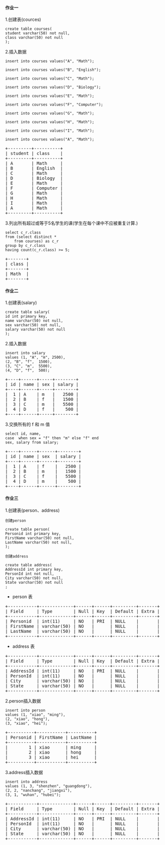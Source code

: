 #### 作业一
1.创建表(cources)
```
create table courses(
student varchar(50) not null,
class varchar(50) not null
);
```

2.插入数据
```
insert into courses values("A", "Math");

insert into courses values("B", "English");

insert into courses values("C", "Math");

insert into courses values("D", "Biology");

insert into courses values("E", "Math");

insert into courses values("F", "Computer");

insert into courses values("G", "Math");

insert into courses values("H", "Math");

insert into courses values("I", "Math");

insert into courses values("A", "Math");
```

<pre>
+---------+----------+
| student | class    |
+---------+----------+
| A       | Math     |
| B       | English  |
| C       | Math     |
| D       | Biology  |
| E       | Math     |
| F       | Computer |
| G       | Math     |
| H       | Math     |
| I       | Math     |
| A       | Math     |
+---------+----------+
</pre>

3.列出所有超过或等于5名学生的课(学生在每个课中不应被重复计算.)
```
select c_r.class 
from (select distinct * 
    from courses) as c_r 
group by c_r.class  
having count(c_r.class) >= 5;
```
<pre>
+-------+
| class |
+-------+
| Math  |
+-------+
</pre>

#### 作业二
1.创建表(salary)
```
create table salary(
id int primary key,
name varchar(50) not null,
sex varchar(50) not null,
salary varchar(50) not null
);

```

2.插入数据
```
insert into salary
values (1, "A", "m", 2500),
(2, "B", "f",  1500),
(3, "C", "m",  5500),
(4, "D", "f",  500);
```
<pre>
+----+------+-----+--------+
| id | name | sex | salary |
+----+------+-----+--------+
|  1 | A    | m   |   2500 |
|  2 | B    | f   |   1500 |
|  3 | C    | m   |   5500 |
|  4 | D    | f   |    500 |
+----+------+-----+--------+
</pre>

3.交换所有的 f 和 m 值
```
select id, name, 
case  when sex = "f" then "m" else "f" end 
sex, salary from salary;
```
<pre>
+----+------+------+--------+
| id | name | sex  | salary |
+----+------+------+--------+
|  1 | A    | f    |   2500 |
|  2 | B    | m    |   1500 |
|  3 | C    | f    |   5500 |
|  4 | D    | m    |    500 |
+----+------+------+--------+
</pre>

#### 作业三
1.创建表(person、address)
```
创建person

create table person(
Personid int primary key,
FirstName varchar(50) not null,
LastName varchar(50) not null,
);

创建address

create table address(
AddressId int primary key,
PersonId int not null,
City varchar(50) not null,
State varchar(50) not null
;
```

+ person 表
<pre>
+-----------+-------------+------+------+---------+-------+
| Field     | Type        | Null | Key  | Default | Extra |
+-----------+-------------+------+------+---------+-------+
| Personid  | int(11)     | NO   | PRI  | NULL    |       |
| FirstName | varchar(50) | NO   |      | NULL    |       |
| LastName  | varchar(50) | NO   |      | NULL    |       |
+-----------+-------------+------+------+---------+-------+
</pre>


+ address 表
<pre>
+-----------+-------------+------+------+---------+-------+
| Field     | Type        | Null | Key  | Default | Extra |
+-----------+-------------+------+------+---------+-------+
| AddressId | int(11)     | NO   | PRI  | NULL    |       |
| PersonId  | int(11)     | NO   |      | NULL    |       |
| City      | varchar(50) | NO   |      | NULL    |       |
| State     | varchar(50) | NO   |      | NULL    |       |
+-----------+-------------+------+------+---------+-------+
</pre>

2.person插入数据
```
insert into person
values (1, "xiao", "ming"),
(2, "xiao", "hong"),
(3, "xiao", "hei");
```
<pre>
+----------+-----------+----------+
| Personid | FirstName | LastName |
+----------+-----------+----------+
|        1 | xiao      | ming     |
|        2 | xiao      | hong     |
|        3 | xiao      | hei      |
+----------+-----------+----------+
</pre>

3.address插入数据
```
insert into address
values (1, 3, "shenzhen", "guangdong"),
(2, 2, "nanchang", "jiangxi"),
(3, 1, "wuhan", "hubei");
```
<pre>
+-----------+-------------+------+------+---------+-------+
| Field     | Type        | Null | Key  | Default | Extra |
+-----------+-------------+------+------+---------+-------+
| AddressId | int(11)     | NO   | PRI  | NULL    |       |
| PersonId  | int(11)     | NO   |      | NULL    |       |
| City      | varchar(50) | NO   |      | NULL    |       |
| State     | varchar(50) | NO   |      | NULL    |       |
+-----------+-------------+------+------+---------+-------+
</pre>
















